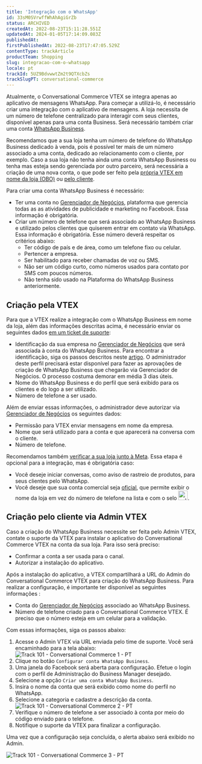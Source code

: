 ```yaml
---
title: 'Integração com o WhatsApp'
id: 33sM0SVrwffWhAhAgiGrZb
status: ARCHIVED
createdAt: 2022-08-23T15:11:28.551Z
updatedAt: 2024-01-05T17:14:09.083Z
publishedAt: 
firstPublishedAt: 2022-08-23T17:47:05.529Z
contentType: trackArticle
productTeam: Shopping
slug: integracao-com-o-whatsapp
locale: pt
trackId: 5UZ9BdvwwtZm2t9QTXcbZs
trackSlugPT: conversational-commerce
---
```


Atualmente, o Conversational Commerce VTEX se integra apenas ao aplicativo de mensagens WhatsApp. Para começar a utilizá-lo, é necessário criar uma integração com o aplicativo de mensagens. A loja necessita de um número de telefone centralizado para interagir com seus clientes, disponível apenas para uma conta Business. Será necessário também criar uma conta [WhatsApp Business](https://business.whatsapp.com/). 

Recomendamos que a sua loja tenha um número de telefone do WhatsApp Business dedicado à venda, pois é possível ter mais de um número associado a uma conta, dedicado ao relacionamento com o cliente, por exemplo. Caso a sua loja não tenha ainda uma conta WhatsApp Business ou tenha mas esteja sendo gerenciada por outro parceiro, será necessária a criação de uma nova conta, o que pode ser feito pela [própria VTEX em nome da loja (OBO)](#criacao-pela-vtex) ou [pelo cliente](#criacao-pelo-cliente-via-admin-vtex). 

Para criar uma conta WhatsApp Business é necessário:

* Ter uma conta no [Gerenciador de Negócios](https://pt-br.facebook.com/business/tools/business-manager), plataforma que gerencia todas as as atividades de publicidade e marketing no Facebook. Essa informação é obrigatória.
* Criar um número de telefone que será associado ao WhatsApp Business e utilizado pelos clientes que quiserem entrar em contato via WhatsApp. Essa informação é obrigatória. Esse número deverá respeitar os critérios abaixo: 
    * Ter código de país e de área, como um telefone fixo ou celular.
    * Pertencer a empresa.
    * Ser habilitado para receber chamadas de voz ou SMS.
    * Não ser um código curto, como números usados para contato por SMS com poucos números.
    * Não tenha sido usado na Plataforma do WhatsApp Business anteriormente.

## Criação pela VTEX

Para que a VTEX realize a integração com o WhatsApp Business em nome da loja, além das informações descritas acima, é necessário enviar os seguintes dados [em um ticket de suporte](https://support.vtex.com/hc/pt-br/requests):

* Identificação da sua empresa no [Gerenciador de Negócios](https://pt-br.facebook.com/business/tools/business-manager) que será associada à conta do WhatsApp Business. Para encontrar a identificação, siga os passos descritos neste [artigo](https://www.facebook.com/business/help/1181250022022158?id=180505742745347). O administrador deste perfil precisará estar disponível para fazer as aprovações de criação de WhatsApp Business que chegarão via Gerenciador de Negócios. O processo costuma demorar em média 3 dias úteis. 
* Nome do WhatsApp Business e do perfil que será exibido para os clientes e do logo a ser utilizado.
* Número de telefone a ser usado.

Além de enviar essas informações, o administrador deve autorizar via [Gerenciador de Negócios](https://pt-br.facebook.com/business/tools/business-manager) os seguintes dados:

* Permissão para VTEX enviar mensagens em nome da empresa.
* Nome que será utilizado para a conta e que aparecerá na conversa com o cliente.
* Número de telefone.

Recomendamos também [verificar a sua loja junto à Meta](https://www.facebook.com/business/help/1095661473946872?id=180505742745347). Essa etapa é opcional para a integração, mas é obrigatória caso:

* Você deseje iniciar conversas, como aviso de rastreio de produtos, para seus clientes pelo WhatsApp.
* Você deseje que sua conta comercial seja [oficial](https://developers.facebook.com/micro_site/url/?click_from_context_menu=true&country=BR&destination=https%3A%2F%2Fdevelopers.facebook.com%2Fdocs%2Fwhatsapp%2Foverview%2Fbusiness-accounts%2F%3Ftranslation%23official-business-account&event_type=click&last_nav_impression_id=0txQ0CoZfJfxi7cez&max_percent_page_viewed=44&max_viewport_height_px=869&max_viewport_width_px=1794&orig_http_referrer=https%3A%2F%2Fdevelopers.facebook.com%2Fdocs%2Fwhatsapp%2Foverview%2Fbusiness-accounts%2F%3Ftranslation&orig_request_uri=https%3A%2F%2Fdevelopers.facebook.com%2Fajax%2Fdocs%2Fnav%2F%3Ftranslation%26path1%3Dwhatsapp%26path2%3Doverview%26path3%3Dbusiness-accounts&region=latam&scrolled=true&session_id=2nAsnwfEzmFrzLZoM&site=developers), que permite exibir o nome da loja em vez do número de telefone na lista e com o selo <img src="//images.ctfassets.net/alneenqid6w5/4DNjQiVYTI24Wjt3t9CRfG/8e1ec0ab6bb167b4ff0de2547243354f/101835379_284952909300321_643050663994982400_n.png" alt="selo oficial whatsapp" width="25"/>.

## Criação pelo cliente via Admin VTEX

Caso a criação do WhatsApp Business necessite ser feita pelo Admin VTEX, contate o suporte da VTEX para instalar o aplicativo do Conversational Commerce VTEX na conta da sua loja. Para isso será preciso:

* Confirmar a conta a ser usada para o canal.
* Autorizar a instalação do aplicativo.

Após a instalação do aplicativo, a VTEX compartilhará a URL do Admin do Conversational Commerce VTEX para criação do WhatsApp Business. Para realizar a configuração, é importante ter disponível as seguintes informações :

* Conta do [Gerenciador de Negócios](https://pt-br.facebook.com/business/tools/business-manager) associado ao WhatsApp Business.
* Número de telefone criado para o Conversational Commerce VTEX. É preciso que o número esteja em um celular para a validação.

Com essas informações, siga os passos abaixo:

1. Acesse o Admin VTEX via URL enviada pelo time de suporte. Você será encaminhado para a tela abaixo:
![Track 101 - Conversational Commerce 1 - PT](//images.ctfassets.net/alneenqid6w5/Zg2VTR41pSMleFi6bpcLT/cf9fb66691f9ec8f18a184099c70f3bf/Screenshot_2022-10-04_at_18-05-46_Track_101_-_Conversational_Commerce.png)
2. Clique no botão `Configurar conta WhatsApp Business`.
3. Uma janela do Facebook será aberta para configuração. Efetue o login com o perfil de Administração do Business Manager desejado.
4. Selecione a opção `Criar uma conta WhatsApp Business`.
5. Insira o nome da conta que será exibido como nome do perfil no WhatsApp.
6. Selecione a categoria e cadastre a descrição da conta. 
![Track 101 - Conversational Commerce 2 - PT](//images.ctfassets.net/alneenqid6w5/1DbUwuYgXSleNYBzDnS72n/e935883f195905d78f9c2209b1cc324b/Screenshot_2022-10-04_at_18-07-00_Track_101_-_Conversational_Commerce.png)
7. Verifique o número de telefone a ser associado à conta por meio do código enviado para o telefone.
8. Notifique o suporte da VTEX para finalizar a configuração.

Uma vez que a configuração seja concluída, o alerta abaixo será exibido no Admin. 

![Track 101 - Conversational Commerce 3 - PT](//images.ctfassets.net/alneenqid6w5/3RkQDfGaL3r5KV7j8uTXRH/6f32bb6973f7762a6eb06f12cd596e32/Screenshot_2022-10-04_at_18-07-47_Track_101_-_Conversational_Commerce.png)
